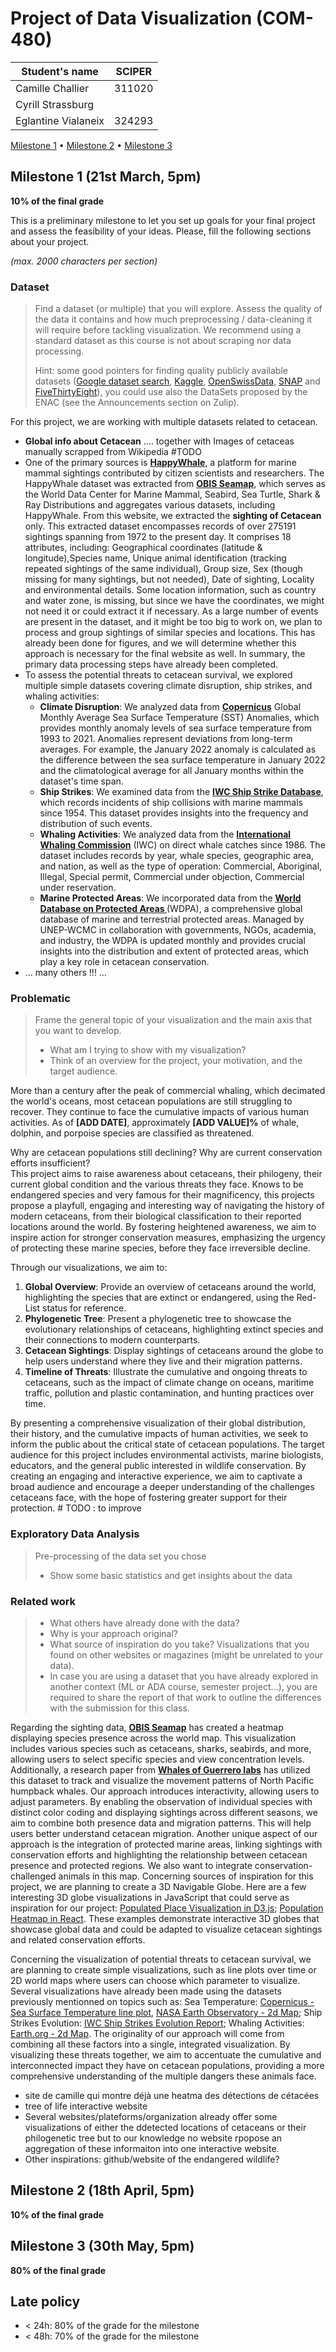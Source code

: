 # Project of Data Visualization (COM-480)

| Student's name | SCIPER |
| -------------- | ------ |
| Camille Challier | 311020 |
| Cyrill Strassburg |  |
| Eglantine Vialaneix | 324293 |

[Milestone 1](#milestone-1) • [Milestone 2](#milestone-2) • [Milestone 3](#milestone-3)

## Milestone 1 (21st March, 5pm)

**10% of the final grade**

This is a preliminary milestone to let you set up goals for your final project and assess the feasibility of your ideas.
Please, fill the following sections about your project.

*(max. 2000 characters per section)*

### Dataset

> Find a dataset (or multiple) that you will explore. Assess the quality of the data it contains and how much preprocessing / data-cleaning it will require before tackling visualization. We recommend using a standard dataset as this course is not about scraping nor data processing.
>
> Hint: some good pointers for finding quality publicly available datasets ([Google dataset search](https://datasetsearch.research.google.com/), [Kaggle](https://www.kaggle.com/datasets), [OpenSwissData](https://opendata.swiss/en/), [SNAP](https://snap.stanford.edu/data/) and [FiveThirtyEight](https://data.fivethirtyeight.com/)), you could use also the DataSets proposed by the ENAC (see the Announcements section on Zulip).

For this project, we are working with multiple datasets related to cetacean.

- **Global info about Cetacean** .... together with Images of cetaceas manually scrapped from Wikipedia #TODO
- One of the primary sources is <strong><a href="https://happywhale.com/home">HappyWhale</a></strong>, a platform for marine mammal sightings contributed by citizen scientists and researchers. The HappyWhale dataset was extracted from <strong><a href="https://seamap.env.duke.edu/">OBIS Seamap</a></strong>, which serves as the World Data Center for Marine Mammal, Seabird, Sea Turtle, Shark & Ray Distributions and aggregates various datasets, including HappyWhale. From this website, we extracted the **sighting of Cetacean** only. This extracted dataset encompasses records of over 275191 sightings spanning from 1972 to the present day. It comprises 18 attributes, including: Geographical coordinates (latitude & longitude),Species name, Unique animal identification (tracking repeated sightings of the same individual), Group size, Sex (though missing for many sightings, but not needed), Date of sighting, Locality and environmental details. Some location information, such as country and water zone, is missing, but since we have the coordinates, we might not need it or could extract it if necessary. As a large number of events are present in the dataset, and it might be too big to work on, we plan to process and group sightings of similar species and locations. This has already been done for figures, and we will determine whether this approach is necessary for the final website as well. In summary, the primary data processing steps have already been completed.
- To assess the potential threats to cetacean survival, we explored multiple simple datasets covering climate disruption, ship strikes, and whaling activities:
    - **Climate Disruption**: We analyzed data from <strong><a href="https://marine.copernicus.eu/ocean-climate-portal/sea-surface-temperatures">Copernicus</a></strong> Global Monthly Average Sea Surface Temperature (SST) Anomalies, which provides monthly anomaly levels of sea surface temperature from 1993 to 2021. Anomalies represent deviations from long-term averages. For example, the January 2022 anomaly is calculated as the difference between the sea surface temperature in January 2022 and the climatological average for all January months within the dataset's time span.
    - **Ship Strikes**: We examined data from the <strong><a href="https://iwc.int/management-and-conservation/ship-strikes">IWC Ship Strike Database</a></strong>, which records incidents of ship collisions with marine mammals since 1954. This dataset provides insights into the frequency and distribution of such events.
    - **Whaling Activities**: We analyzed data from the <strong><a href="https://iwc.int/management-and-conservation/whaling/total-catches">International Whaling Commission</a></strong> (IWC) on direct whale catches since 1986. The dataset includes records by year, whale species, geographic area, and nation, as well as the type of operation:  Commercial, Aboriginal, Illegal, Special permit, Commercial under objection, Commercial under reservation.
    - **Marine Protected Areas**: We incorporated data from the <strong><a href="https://www.protectedplanet.net/en/thematic-areas/wdpa?tab=WDPA">World Database on Protected Areas </a></strong> (WDPA), a comprehensive global database of marine and terrestrial protected areas. Managed by UNEP-WCMC in collaboration with governments, NGOs, academia, and industry, the WDPA is updated monthly and provides crucial insights into the distribution and extent of protected areas, which play a key role in cetacean conservation.
- … many others !!! …

### Problematic

> Frame the general topic of your visualization and the main axis that you want to develop.
> - What am I trying to show with my visualization?
> - Think of an overview for the project, your motivation, and the target audience.

More than a century after the peak of commercial whaling, which decimated the world's oceans, most cetacean populations are still struggling to recover. They continue to face the cumulative impacts of various human activities. As of **[ADD DATE]**, approximately **[ADD VALUE]%** of whale, dolphin, and porpoise species are classified as threatened.  

Why are cetacean populations still declining? Why are current conservation efforts insufficient?  
This project aims to raise awareness about cetaceans, their philogeny, their current global condition and the various threats they face. Knows to be endangered species and very famous for their magnificency, this projects propose a playfull, engaging and interesting way of navigating the history of modern cetaceans, from their biological classification to their reported locations around the world. By fostering heightened awareness, we aim to inspire action for stronger conservation measures, emphasizing the urgency of protecting these marine species, before they face irreversible decline.

Through our visualizations, we aim to:
1. **Global Overview**: Provide an overview of cetaceans around the world, highlighting the species that are extinct or endangered, using the Red-List status for reference.  
2. **Phylogenetic Tree**: Present a phylogenetic tree to showcase the evolutionary relationships of cetaceans, highlighting extinct species and their connections to modern counterparts.  
3. **Cetacean Sightings**: Display sightings of cetaceans around the globe to help users understand where they live and their migration patterns.  
4. **Timeline of Threats**: Illustrate the cumulative and ongoing threats to cetaceans, such as the impact of climate change on oceans, maritime traffic, pollution and plastic contamination, and hunting practices over time.

By presenting a comprehensive visualization of their global distribution, their history, and the cumulative impacts of human activities, we seek to inform the public about the critical state of cetacean populations. 
The target audience for this project includes environmental activists, marine biologists, educators, and the general public interested in wildlife conservation. By creating an engaging and interactive experience, we aim to captivate a broad audience and encourage a deeper understanding of the challenges cetaceans face, with the hope of fostering greater support for their protection. # TODO : to improve

### Exploratory Data Analysis

> Pre-processing of the data set you chose
> - Show some basic statistics and get insights about the data

### Related work

> - What others have already done with the data?
> - Why is your approach original?
> - What source of inspiration do you take? Visualizations that you found on other websites or magazines (might be unrelated to your data).
> - In case you are using a dataset that you have already explored in another context (ML or ADA course, semester project...), you are required to share the report of that work to outline the differences with the submission for this class.

Regarding the sighting data, <strong><a href="https://seamap.env.duke.edu/">OBIS Seamap</a></strong> has created a heatmap displaying species presence across the world map. This visualization includes various species such as cetaceans, sharks, seabirds, and more, allowing users to select specific species and view concentration levels. Additionally, a research paper from <strong><a href="https://www.researchgate.net/publication/371807547_A_collaborative_and_near-comprehensive_North_Pacific_humpback_whale_photo-ID_dataset">Whales of Guerrero labs</a></strong> has utilized this dataset to track and visualize the movement patterns of North Pacific humpback whales.
Our approach introduces interactivity, allowing users to adjust parameters. By enabling the observation of individual species with distinct color coding and displaying sightings across different seasons, we aim to combine both presence data and migration patterns. This will help users better understand cetacean migration. Another unique aspect of our approach is the integration of protected marine areas, linking sightings with conservation efforts and highlighting the relationship between cetacean presence and protected regions. We also want to integrate conservation-challenged animals in this map.
Concerning sources of inspiration for this project, we are planning to create a 3D Navigable Globe. Here are a few interesting 3D globe visualizations in JavaScript that could serve as inspiration for our project: [Populated Place Visualization in D3.js](https://blog.maptheclouds.com/learning/3d-globe-map-in-d3-js-populated-places-on-earth-%F0%9F%8C%8D); [Population Heatmap in React](https://vasturiano.github.io/react-globe.gl/example/population-heatmap/). These examples demonstrate interactive 3D globes that showcase global data and could be adapted to visualize cetacean sightings and related conservation efforts.

Concerning the visualization of potential threats to cetacean survival, we are planning to create simple visualizations, such as line plots over time or 2D world maps where users can choose which parameter to visualize. Several visualizations have already been made using the datasets previously mentionned on topics such as: Sea Temperature: [Copernicus - Sea Surface Temperature line plot](https://marine.copernicus.eu/ocean-climate-portal/sea-surface-temperature), [NASA Earth Observatory - 2d Map](https://earthobservatory.nasa.gov/images/151743/the-ocean-has-a-fever); Ship Strikes Evolution: [IWC Ship Strikes Evolution Report](https://archive.iwc.int/pages/view.php?ref=17562&k=c9f67e8c17#); Whaling Activities: [Earth.org - 2d Map](https://earth.org/international-whaling-commission/).
The originality of our approach will come from combining all these factors into a single, integrated visualization. By visualizing these threats together, we aim to accentuate the cumulative and interconnected impact they have on cetacean populations, providing a more comprehensive understanding of the multiple dangers these animals face.

- site de camille qui montre déjà une heatma des détections de cétacées
- tree of life interactive website
- Several websites/plateforms/organization already offer some visualizations of either the ddetected locations of cetaceans or their philogenetic tree but to our knowledge no website rpopose an aggregation of these informaiton into one interactive website. 
- Other inspirations: github/website of the endangered wildlife?

## Milestone 2 (18th April, 5pm)

**10% of the final grade**


## Milestone 3 (30th May, 5pm)

**80% of the final grade**


## Late policy

- < 24h: 80% of the grade for the milestone
- < 48h: 70% of the grade for the milestone

